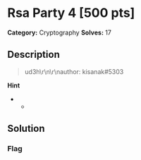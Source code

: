 # Rsa Party 4 [500 pts]

**Category:** Cryptography
**Solves:** 17

## Description
>ud3h\r\n\r\nauthor: kisanak#5303

**Hint**
* -

## Solution

### Flag

